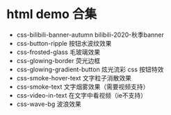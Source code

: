 # html demo 合集

* css-bilibili-banner-autumn bilibili-2020-秋季banner 
* css-button-ripple 按钮水波纹效果
* css-frosted-glass 毛玻璃效果
* css-glowing-border 荧光边框
* css-glowing-gradient-button 炫光流彩 css 按钮特效
* css-smoke-hover-text 文字粒子消散效果 
* css-smoke-text 文字烟雾效果（需要视频支持）
* css-video-in-text 在文字中看视频（ie不支持）
* css-wave-bg 波浪效果